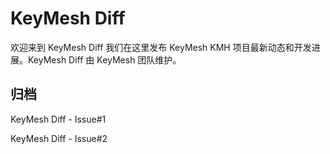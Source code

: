 # KeyMesh Diff

欢迎来到 KeyMesh Diff 我们在这里发布 KeyMesh KMH 项目最新动态和开发进展。KeyMesh Diff 由 KeyMesh 团队维护。

## 归档

KeyMesh Diff - Issue#1

KeyMesh Diff - Issue#2

